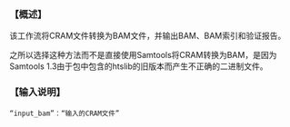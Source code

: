 ### 【概述】
该工作流将CRAM文件转换为BAM文件，并输出BAM、BAM索引和验证报告。

之所以选择这种方法而不是直接使用Samtools将CRAM转换为BAM，是因为Samtools 1.3由于包中包含的htslib的旧版本而产生不正确的二进制文件。
### 【输入说明】
    “input_bam”：“输入的CRAM文件”